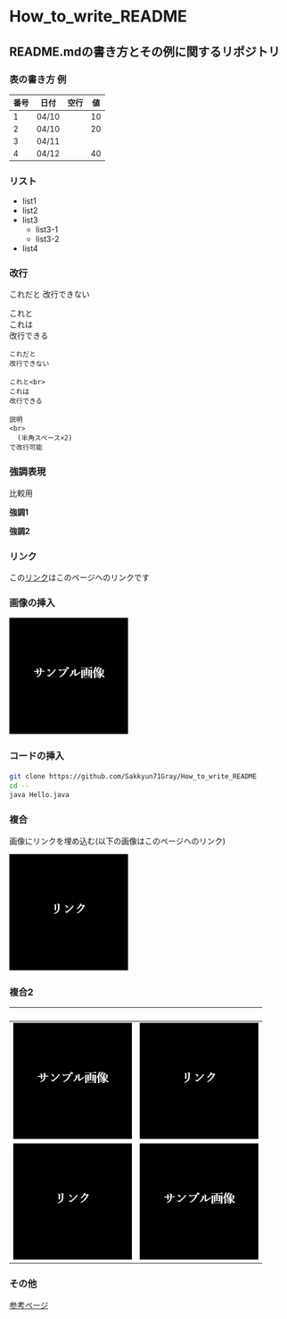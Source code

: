 # How_to_write_README
## README.mdの書き方とその例に関するリポジトリ

### 表の書き方 例
|  番号 | 日付  |  空行 | 値 |
| ----- | ----- | ---- | -- |
| 1     | 04/10 |      | 10 |
| 2     | 04/10 |      | 20 |
| 3     | 04/11 |      |    |
| 4     | 04/12 |      | 40 |

<!--
this is a comment.
コメントはこのように書く
複数行にも対応可能
-->

### リスト
- list1
- list2
- list3
  - list3-1
  - list3-2
- list4

### 改行
これだと
改行できない

これと<br>
これは  
改行できる

    これだと
    改行できない
    
    これと<br>
    これは  
    改行できる

    説明
    <br>
      (半角スペース×2)
    で改行可能

### 強調表現
比較用
 
**強調1**
 
__強調2__

### リンク
この[リンク](https://github.com/Sakkyun71Gray/How_to_write_README)はこのページへのリンクです


### 画像の挿入
![サンプル画像](pic/sample.png)

### コードの挿入
```bash
git clone https://github.com/Sakkyun71Gray/How_to_write_README
cd --
java Hello.java
```

### 複合
画像にリンクを埋め込む(以下の画像はこのページへのリンク)

[![サンプル画像](pic/Link.png)](https://github.com/Sakkyun71Gray/How_to_write_README)

### 複合2
|  　　 | 　　  |
| ----- | ----- |
|[![サンプル画像](pic/sample.png)](https://github.com/Sakkyun71Gray/How_to_write_README)|![サンプル画像](pic/Link.png)|
|![サンプル画像](pic/Link.png)|![サンプル画像](pic/sample.png)|

### その他
[参考ページ](https://omrilotan.medium.com/rich-html-in-github-readme-bfb3de791441#:~:text=Rich%20HTML%20in%20GitHub%20README%201%20TL%3BDR.%20Jump,Enter%20foreignObject.%20...%204%20Put%20it%20together.%20)